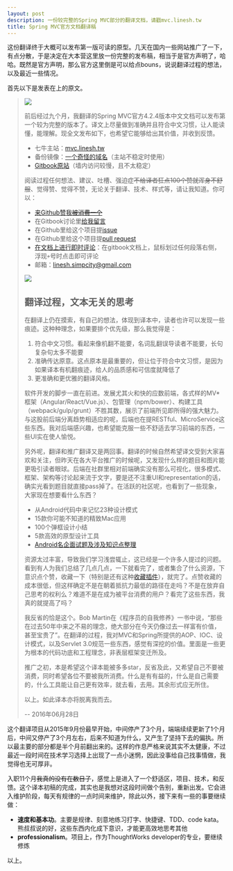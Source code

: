 ```yaml
---
layout: post
description: 一份较完整的Spring MVC部分的翻译文档，请戳mvc.linesh.tw
title: Spring MVC官方文档翻译稿
---
```


这份翻译终于大概可以发布第一版可读的原型。几天在国内一些网站推广了一下，有点分散，于是决定在大本营这里放一份完整的发布稿，相当于是官方声明了，哈哈。既然是官方声明，那么官方这里倒是可以给点bouns，说说翻译过程的想法，以及最近一些情况。

首先以下是发表在上的原文。
>
> ![](http://7xqu8w.com1.z0.glb.clouddn.com/spring-logo.png)
>
> 前后经过九个月，我翻译的Spring MVC官方4.2.4版本中文文档可以发布第一个较为完整的版本了。译文上尽量做到准确并且符合中文习惯，让人能读懂，能理解。现全文发布如下，也希望它能够给出其价值，并收到反馈。
>
> * 七牛主站：[mvc.linesh.tw](http://mvc.linesh.tw)
> * 备份镜像：[一个奇怪的域名](http://7xvpsh.com1.z0.glb.clouddn.com/)（主站不稳定时使用）
> * [Gitbook原站](https://linesh.gitbooks.io/spring-mvc-documentation-linesh-translation/content/)（墙内访问较慢，且不太稳定）
>
> 阅读过程任何想法、建议、吐槽、强迫症~~不给译者狂点100个赞就浑身不舒服~~、觉得赞、觉得不赞，无论关于翻译、技术、样式等，请让我知道。你可以：
>
> * [来Github赞我~~被消费一个~~](https://github.com/linesh-simplicity/translation-spring-mvc-4-documentation)
> * 在Gitbook讨论里[给我留言](https://www.gitbook.com/book/linesh/spring-mvc-documentation-linesh-translation/discussions)
> * 在Github里给这个项目提[issue](https://github.com/linesh-simplicity/gitbook-translation-spring-mvc-documentation/issues)
> * 在Github里给这个项目提[pull request](https://github.com/linesh-simplicity/translation-spring-mvc-4-documentation/pulls)
> * [在文档上进行即时评论](http://mvc.linesh.tw)：在gitbook文档上，鼠标划过任何段落右侧，浮现`+`号时点击即可评论
> * 邮箱：linesh.simpcity@gmail.com
>
> ![](http://7xqu8w.com1.z0.glb.clouddn.com/spring-mvc-documentation-translation-project-snapshot.png)
>
> ## 翻译过程，文本无关的思考
>
> 在翻译上仍在摸索，有自己的想法，体现到译本中，读者也许可以发现一些痕迹。这种种理念，如果要排个优先级，那么我觉得是：
>
> 1. 符合中文习惯。看起来像机翻不能要，名词乱翻误导读者不能要，长句复杂句太多不能要
> 2. 准确传达原意。这点原本是最重要的，但让位于符合中文习惯，是因为如果译本有机翻痕迹，给人的品质感和可信度就降低了
> 3. 更准确和更优雅的翻译风格。
>
> 软件开发的脚步一直在前进。发展尤其火和快的应数前端，各式样的MV*框架（Angular/React/Vue.js）、包管理（npm/bower）、构建工具（webpack/gulp/grunt）不胜其数，展示了前端所见即所得的强大魅力。与这股前后端分离趋势相适应的呢，后端也在提RESTful、MicroService这些东西。我对后端感兴趣，也希望能克服一些不舒适去学习前端的东西，一些UI实在使人愉悦。
>
> 另外呢，翻译和推广翻译又是两回事。翻译的时候自然希望译文受到大家喜欢和关注，但昨天在各大平台推广的时候呢，又发现什么样的题目和图片能更吸引读者眼球。后端在社群里相对前端确实没有那么可视化，很多模式、框架、架构等讨论起来流于文字，要是还不注重UI和representation的话，确实光看到题目就直接pass掉了。在活跃的社区呢，也看到了一些现象，大家现在想要看什么东西？
>
> * 从Android代码中来记忆23种设计模式
> * 15款你可能不知道的精致Mac应用
> * 100个弹框设计小结
> * 5款高效的原型设计工具
> * [Android名企面试题及涉及知识点整理](https://github.com/Mr-YangCheng/ForAndroidInterview)
>
> 资源太过丰富，导致我们学习浅尝辄止，这已经是一个许多人提过的问题。看到有人为我们总结了几点几点，一下就看完了，或者集合了什么资源，下意识点个赞，收藏一下（特别是还有这种[收藏插件](https://chrome.google.com/webstore/detail/better-bookmark/pniopfmciclllcpockpkgceikipiibol)），就完了。点赞收藏的成本很低，但这样确定不是在朝着抵抗力最低的路径在走吗？不是在放弃自己思考的权利么？难道不是在成为被平台消费的用户？看完了这些东西，我真的就提高了吗？
>
> 我反省的恰是这个。Bob Martin在《程序员的自我修养》一书中说，“那些在过去50年中来之不易的理念，绝大部分在今天仍像过去一样富有价值，甚至宝贵了”。在翻译的过程，我对MVC和Spring所提供的AOP、IOC、设计模式，以及Servlet 3.0规范一些东西，感觉有深挖的价值。里面是一些更为根本的代码功底和工程理念，非表层框架变迁所及。
>
> 推广之初，本是希望这个译本能被多多star，反省及此，又希望自己不要被消费，同时希望各位不要被我所消费。什么是有有益的，什么是自己需要的，什么工具能让自己更有效率，就去看，去用。其余形式应无所住。
>
> 以上。如此译本亦将脱离我而去。
>
> -- 2016年06月28日

这个翻译项目从2015年9月份最早开始，中间停产了3个月，端端续续更新了1个月后，中间又停产了3个月左右，后来不知道为什么，又产生了坚持下去的偏执。所以最主要的部分都是半个月前翻出来的。这样的作息严格来说其实不太健康，不过最近一段时间在技术学习选择上出现了一点小迷惘，因此没事给自己找事情做，我觉得也无可厚非。

入职11个月~~我真的没有在数日子~~，感觉上是进入了一个舒适区，项目、技术，和反馈。这个译本初稿的完成，其实也是我想对这段时间做个告别，重新出发。它会进入维护阶段，每天有规律的一点时间来维护，除此以外，接下来有一些的事要继续做：

* **速度和基本功**。主要是规律、刻意地练习打字、快捷键、TDD、code kata。熊叔叔说的好，这些东西内化成下意识，才能更高效地思考其他
* **professionalism**。项目上，作为ThoughtWorks developer的专业，要继续修炼

以上。
